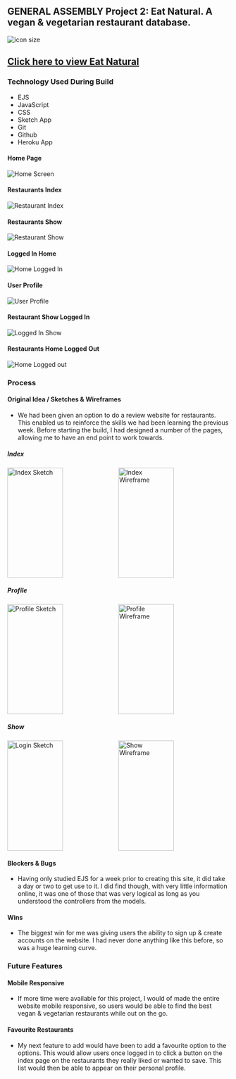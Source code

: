 ## GENERAL ASSEMBLY Project 2: Eat Natural. A vegan & vegetarian restaurant database.

![icon size](https://i.imgur.com/pSCIAnP.png)

## [Click here to view Eat Natural](https://maxproject2eatnatural.herokuapp.com/)

### Technology Used During Build
* EJS
* JavaScript
* CSS
* Sketch App
* Git
* Github
* Heroku App

#### Home Page

![Home Screen](./images/homescreen.png)
#### Restaurants Index
![Restaurant Index](./images/index.png)
#### Restaurants Show
![Restaurant Show](./images/show.png)
#### Logged In Home
![Home Logged In](./images/homeloggedin.png)
#### User Profile
![User Profile](./images/profile.png)
#### Restaurant Show Logged In
![Logged In Show](./images/showloggedin.png)
#### Restaurants Home Logged Out
![Home Logged out](./images/homeloggedout.png)


### Process

#### Original Idea / Sketches & Wireframes
- We had been given an option to do a review website for restaurants. This enabled us to reinforce the skills we had been learning the previous week. Before starting the build, I had designed a number of the pages, allowing me to have an end point to work towards.

##### Index
<div style="display: flex"><img height="250px" width="50%" alt="Index Sketch" src="./images/indexSketch.jpg" />
<img height="250px" width="50%" alt="Index Wireframe" src="./images/indexwireframe.jpg" /></div>

##### Profile
<div style="display: flex"><img height="250px" width="50%" alt="Profile Sketch" src="./images/profileSketch.jpg" />
<img height="250px" width="50%" alt="Profile Wireframe" src="./images/profilewireframe.jpg" /></div>

##### Show
<div style="display: flex"><img height="250px" width="50%" alt="Login Sketch" src="./images/showloggedinsketch.jpg" />
<img height="250px" width="50%" alt="Show Wireframe" src="./images/showwireframe.jpg" /></div>

#### Blockers & Bugs
- Having only studied EJS for a week prior to creating this site, it did take a day or two to get use to it. I did find though, with very little information online, it was one of those that was very logical as long as you understood the controllers from the models.

#### Wins
- The biggest win for me was giving users the ability to sign up & create accounts on the website. I had never done anything like this before, so was a huge learning curve.

### Future Features
#### Mobile Responsive
- If more time were available for this project, I would of made the entire website mobile responsive, so users would be able to find the best vegan & vegetarian restaurants while out on the go.

#### Favourite Restaurants
- My next feature to add would have been to add a favourite option to the options. This would allow users once logged in to click a button on the index page on the restaurants they really liked or wanted to save. This list would then be able to appear on their personal profile.
